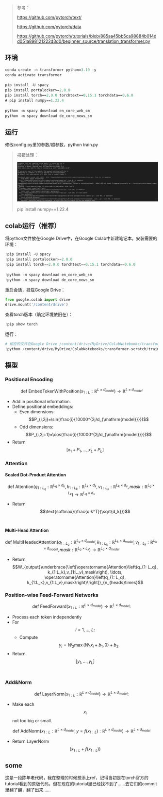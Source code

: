 >参考：
>
>https://github.com/pytorch/text/
>
>https://github.com/pytorch/data
>
>https://github.com/pytorch/tutorials/blob/885aa45bb5ca98884b014dd051a898121222d3d0/beginner_source/translation_transformer.py
>

## 环境

```ps
conda create -n transformer python=3.10 -y
conda activate transformer

pip install -U spacy
pip install portalocker>=2.0.0
pip install torch==2.0.0 torchtext==0.15.1 torchdata==0.6.0
# pip install numpy==1.22.4

python -m spacy download en_core_web_sm
python -m spacy download de_core_news_sm
```
## 运行
修改config.py里的参数/超参数，python train.py

>报错处理：
>
>![](./.assets/error.png)
>
>pip install numpy==1.22.4

## colab运行（推荐）
将python文件放在Google Drive中，在Google Colab中新建笔记本。安装需要的环境：
```python
!pip install -U spacy
!pip install portalocker>=2.0.0
!pip install torch==2.0.0 torchtext==0.15.1 torchdata==0.6.0

!python -m spacy download en_core_web_sm
!python -m spacy download de_core_news_sm
```
重启会话，挂载Google Drive：
```python
from google.colab import drive
drive.mount('/content/drive')
```
查看torch版本（确定环境依旧在）：
```python
!pip show torch
```
运行：
```python
# 相应的文件在Google Drive /content/drive/MyDrive/ColabNotebooks/transformer-scratch内
!python /content/drive/MyDrive/ColabNotebooks/transformer-scratch/train.py
```
## 模型

### Positional Encoding

$$\text{def EmbedTokenWithPosition}(x_{1:L}:\mathbb{R}^{L\times d_{model}})\rightarrow\mathbb{R}^{L\times d_{model}}$$

- Add in positional information.
- Define positional embeddings:
  - Even dimensions: $$P_{i,2j}=\sin(\frac{i}{10000^{2j/d_{\mathrm{model}}}})$$
  - Odd dimensions: $$P_{i,2j+1}=\cos(\frac{i}{10000^{2j/d_{\mathrm{model}}}})$$
- Return $$[x_1+P_1,\ldots,x_L+P_L]$$

### Attention

#### Scaled Dot-Product Attention

$$\text{def Attention}(q_{1:L_q}:\mathbb{R}^{L_q\times d_k},k_{1:L_k}:\mathbb{R}^{L_k\times d_k},v_{1:L_k}:\mathbb{R}^{L_k\times d_v},mask:\mathbb{R}^{L_q\times L_{k}})\to\mathbb{R}^{L_q\times d_v}$$

- Return $$\text{softmax}(\frac{q·k^T}{\sqrt{d_k}})$$​

#### Multi-Head Attention

$$\text{def MultiHeadedAttention}(q_{1:L_q}:\mathbb{R}^{L_q\times d_{model}},k_{1:L_k}:\mathbb{R}^{L_k\times d_{model}},v_{1:L_k}:\mathbb{R}^{L_k\times d_{model}},mask:\mathbb{R}^{L_q\times L_{k}})\to\mathbb{R}^{L_q\times d_{model}}$$

- Return $$W_{output}\underbrace{\left[\operatorname{Attention}\left(q_{1: L_q}, k_{1:L_k},v_{1:L_v},mask\right), \ldots, \operatorname{Attention}\left(q_{1: L_q}, k_{1:L_k},v_{1:L_v},mask\right)\right]}_{n_{heads}times}$$

### Position-wise Feed-Forward Networks

$$\text{def FeedForward}(x_{1:L}:\mathbb{R}^{L\times d_{model}})\to\mathbb{R}^{L\times d_{model}}{:}$$

- Process each token independently
- For $$i=1,\ldots,L{:}$$
  - Compute $$y_i=W_2\max(W_1x_i+b_1,0)+b_2$$
- Return $$[y_1,\ldots,y_L]$$​

### Add&Norm

$$\text{def LayerNorm}(x_{1:L}:\mathbb{R}^{L\times d_{model}})\to\mathbb{R}^{L\times d_{model}}{:}$$

- Make each $$x_i$$ not too big or small.

$$\text{def AddNorm}(x_{1:L}:\mathbb{R}^{L\times d_{model}},y=f(x_{1:L}):\mathbb{R}^{L\times d_{model}})\to\mathbb{R}^{L\times d_{model}}$$

- Return LayerNorm$$(x_{1:L}+f(x_{1:L}))$$

## some

这是一段陈年老代码，我在整理的时候想添上ref，记得当初是在torch官方的tutorial看到的原版代码，但在现在的tutorial里已经找不到了……去它们的commit里翻了翻，翻了出来……
